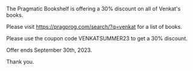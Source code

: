 The Pragmatic Bookshelf is offering a 30% discount on all of Venkat's books.

Please visit <https://pragprog.com/search/?q=venkat> for a list of books.

Please use the coupon code VENKATSUMMER23 to get a 30% discount.

Offer ends September 30th, 2023.

Thank you.